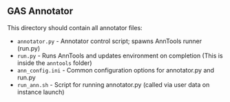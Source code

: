 ## GAS Annotator
This directory should contain all annotator files:
* `annotator.py` - Annotator control script; spawns AnnTools runner (run.py)
* `run.py` - Runs AnnTools and updates environment on completion (This is inside the `anntools` folder)
* `ann_config.ini` - Common configuration options for annotator.py and run.py
* `run_ann.sh` - Script for running annotator.py (called via user data on instance launch)
